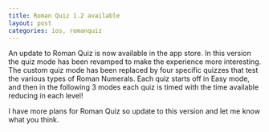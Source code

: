 ```yaml
---
title: Roman Quiz 1.2 available
layout: post
categories: ios, romanquiz
---
```

An update to Roman Quiz is now available in the app store. In this version the quiz mode has been revamped to make the experience more interesting. The custom quiz mode has been replaced by four specific quizzes that test the various types of Roman Numerals. Each quiz starts off in Easy mode, and then in the following 3 modes each quiz is timed with the time available reducing in each level!

I have more plans for Roman Quiz so update to this version and let me know what you think.
